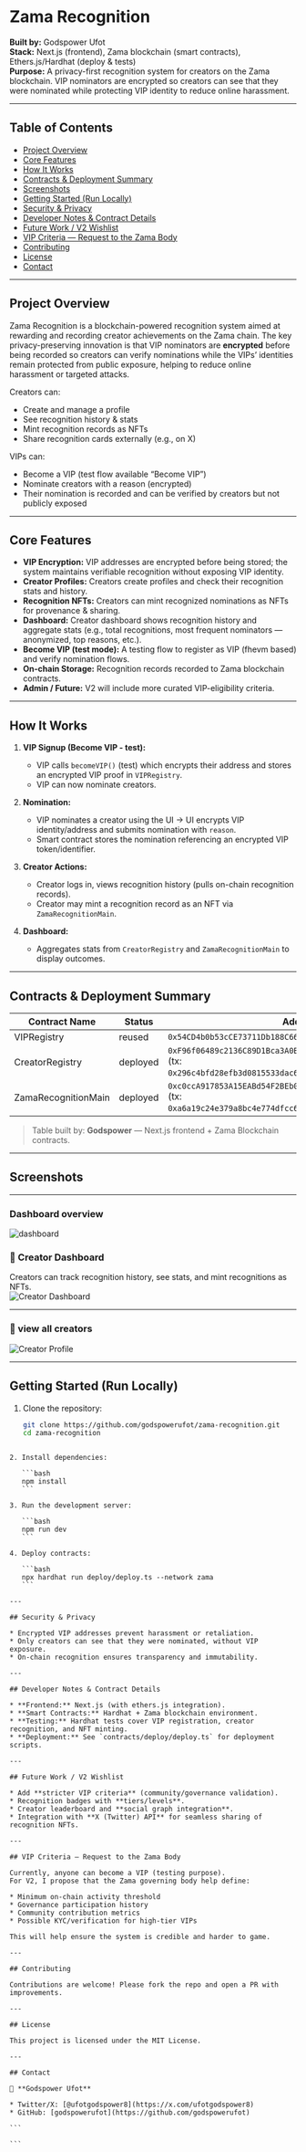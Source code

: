 # Zama Recognition

**Built by:** Godspower Ufot  
**Stack:** Next.js (frontend), Zama blockchain (smart contracts), Ethers.js/Hardhat (deploy & tests)  
**Purpose:** A privacy-first recognition system for creators on the Zama blockchain. VIP nominators are encrypted so creators can see that they were nominated while protecting VIP identity to reduce online harassment.

---

## Table of Contents

- [Project Overview](#project-overview)
- [Core Features](#core-features)
- [How It Works](#how-it-works)
- [Contracts & Deployment Summary](#contracts--deployment-summary)
- [Screenshots](#screenshots)
- [Getting Started (Run Locally)](#getting-started-run-locally)
- [Security & Privacy](#security--privacy)
- [Developer Notes & Contract Details](#developer-notes--contract-details)
- [Future Work / V2 Wishlist](#future-work--v2-wishlist)
- [VIP Criteria — Request to the Zama Body](#vip-criteria---request-to-the-zama-body)
- [Contributing](#contributing)
- [License](#license)
- [Contact](#contact)

---

## Project Overview

Zama Recognition is a blockchain-powered recognition system aimed at rewarding and recording creator achievements on the Zama chain. The key privacy-preserving innovation is that VIP nominators are **encrypted** before being recorded so creators can verify nominations while the VIPs’ identities remain protected from public exposure, helping to reduce online harassment or targeted attacks.

Creators can:

- Create and manage a profile
- See recognition history & stats
- Mint recognition records as NFTs
- Share recognition cards externally (e.g., on X)

VIPs can:

- Become a VIP (test flow available “Become VIP”)
- Nominate creators with a reason (encrypted)
- Their nomination is recorded and can be verified by creators but not publicly exposed

---

## Core Features

- **VIP Encryption:** VIP addresses are encrypted before being stored; the system maintains verifiable recognition without exposing VIP identity.
- **Creator Profiles:** Creators create profiles and check their recognition stats and history.
- **Recognition NFTs:** Creators can mint recognized nominations as NFTs for provenance & sharing.
- **Dashboard:** Creator dashboard shows recognition history and aggregate stats (e.g., total recognitions, most frequent nominators — anonymized, top reasons, etc.).
- **Become VIP (test mode):** A testing flow to register as VIP (fhevm based) and verify nomination flows.
- **On-chain Storage:** Recognition records recorded to Zama blockchain contracts.
- **Admin / Future:** V2 will include more curated VIP-eligibility criteria.

---

## How It Works

1. **VIP Signup (Become VIP - test):**

   - VIP calls `becomeVIP()` (test) which encrypts their address and stores an encrypted VIP proof in `VIPRegistry`.
   - VIP can now nominate creators.

2. **Nomination:**

   - VIP nominates a creator using the UI → UI encrypts VIP identity/address and submits nomination with `reason`.
   - Smart contract stores the nomination referencing an encrypted VIP token/identifier.

3. **Creator Actions:**

   - Creator logs in, views recognition history (pulls on-chain recognition records).
   - Creator may mint a recognition record as an NFT via `ZamaRecognitionMain`.

4. **Dashboard:**
   - Aggregates stats from `CreatorRegistry` and `ZamaRecognitionMain` to display outcomes.

---

## Contracts & Deployment Summary

| Contract Name       | Status   | Address / Tx Hash                                                                                                          |  Gas Used |
| ------------------- | -------- | -------------------------------------------------------------------------------------------------------------------------- | --------: |
| VIPRegistry         | reused   | `0x54CD4b0b53cCE73711Db188C663e4278a9Dd90b4`                                                                               |         - |
| CreatorRegistry     | deployed | `0xF96f06489c2136C89D1Bca3A0B84372BCB34c8ce`<br>(tx: `0x296c4bfd28efb3d0815533dac6a7353cda6ef6f65bbf465459e193673ed14b46`) |   899,122 |
| ZamaRecognitionMain | deployed | `0xc0ccA917853A15EABd54F2BEb01Ca72dfafB38d1`<br>(tx: `0xa6a19c24e379a8bc4e774dfcc61e22fb456fa8a928ac23642320009cdb30877a`) | 3,051,931 |

> Table built by: **Godspower** — Next.js frontend + Zama Blockchain contracts.

---

## Screenshots

---

### Dashboard overview

![dashboard](./assets//dashboard.png)

### 🔹 Creator Dashboard

Creators can track recognition history, see stats, and mint recognitions as NFTs.  
![Creator Dashboard](./assets/history.png)

---

### 🔹 view all creators

![Creator Profile](./assets/directory.png)

---

## Getting Started (Run Locally)

1. Clone the repository:
   ```bash
   git clone https://github.com/godspowerufot/zama-recognition.git
   cd zama-recognition
   ```

````

2. Install dependencies:

   ```bash
   npm install
   ```

3. Run the development server:

   ```bash
   npm run dev
   ```

4. Deploy contracts:

   ```bash
   npx hardhat run deploy/deploy.ts --network zama
   ```

---

## Security & Privacy

* Encrypted VIP addresses prevent harassment or retaliation.
* Only creators can see that they were nominated, without VIP exposure.
* On-chain recognition ensures transparency and immutability.

---

## Developer Notes & Contract Details

* **Frontend:** Next.js (with ethers.js integration).
* **Smart Contracts:** Hardhat + Zama blockchain environment.
* **Testing:** Hardhat tests cover VIP registration, creator recognition, and NFT minting.
* **Deployment:** See `contracts/deploy/deploy.ts` for deployment scripts.

---

## Future Work / V2 Wishlist

* Add **stricter VIP criteria** (community/governance validation).
* Recognition badges with **tiers/levels**.
* Creator leaderboard and **social graph integration**.
* Integration with **X (Twitter) API** for seamless sharing of recognition NFTs.

---

## VIP Criteria — Request to the Zama Body

Currently, anyone can become a VIP (testing purpose).
For V2, I propose that the Zama governing body help define:

* Minimum on-chain activity threshold
* Governance participation history
* Community contribution metrics
* Possible KYC/verification for high-tier VIPs

This will help ensure the system is credible and harder to game.

---

## Contributing

Contributions are welcome! Please fork the repo and open a PR with improvements.

---

## License

This project is licensed under the MIT License.

---

## Contact

👤 **Godspower Ufot**

* Twitter/X: [@ufotgodspower8](https://x.com/ufotgodspower8)
* GitHub: [godspowerufot](https://github.com/godspowerufot)

```

```
````
